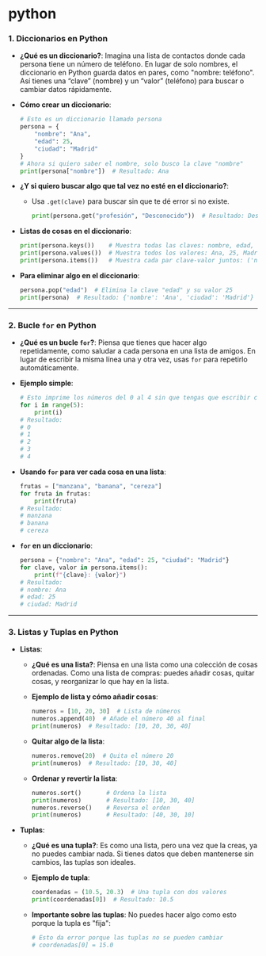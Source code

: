 # python


### 1. **Diccionarios en Python**
   - **¿Qué es un diccionario?**: Imagina una lista de contactos donde cada persona tiene un número de teléfono. En lugar de solo nombres, el diccionario en Python guarda datos en pares, como "nombre: teléfono". Así tienes una “clave” (nombre) y un “valor” (teléfono) para buscar o cambiar datos rápidamente.

   - **Cómo crear un diccionario**:
     ```python
     # Esto es un diccionario llamado persona
     persona = {
         "nombre": "Ana",
         "edad": 25,
         "ciudad": "Madrid"
     }
     # Ahora si quiero saber el nombre, solo busco la clave "nombre"
     print(persona["nombre"])  # Resultado: Ana
     ```

   - **¿Y si quiero buscar algo que tal vez no esté en el diccionario?**:
     - Usa `.get(clave)` para buscar sin que te dé error si no existe.
       ```python
       print(persona.get("profesión", "Desconocido"))  # Resultado: Desconocido
       ```
   
   - **Listas de cosas en el diccionario**:
     ```python
     print(persona.keys())    # Muestra todas las claves: nombre, edad, ciudad
     print(persona.values())  # Muestra todos los valores: Ana, 25, Madrid
     print(persona.items())   # Muestra cada par clave-valor juntos: ('nombre', 'Ana'), etc.
     ```

   - **Para eliminar algo en el diccionario**:
     ```python
     persona.pop("edad")  # Elimina la clave "edad" y su valor 25
     print(persona)  # Resultado: {'nombre': 'Ana', 'ciudad': 'Madrid'}
     ```

---

### 2. **Bucle `for` en Python**
   - **¿Qué es un bucle `for`?**: Piensa que tienes que hacer algo repetidamente, como saludar a cada persona en una lista de amigos. En lugar de escribir la misma línea una y otra vez, usas `for` para repetirlo automáticamente.
   
   - **Ejemplo simple**:
     ```python
     # Esto imprime los números del 0 al 4 sin que tengas que escribir cada número
     for i in range(5):
         print(i)
     # Resultado:
     # 0
     # 1
     # 2
     # 3
     # 4
     ```

   - **Usando `for` para ver cada cosa en una lista**:
     ```python
     frutas = ["manzana", "banana", "cereza"]
     for fruta in frutas:
         print(fruta)
     # Resultado:
     # manzana
     # banana
     # cereza
     ```

   - **`for` en un diccionario**:
     ```python
     persona = {"nombre": "Ana", "edad": 25, "ciudad": "Madrid"}
     for clave, valor in persona.items():
         print(f"{clave}: {valor}")
     # Resultado:
     # nombre: Ana
     # edad: 25
     # ciudad: Madrid
     ```

---

### 3. **Listas y Tuplas en Python**
   - **Listas**:
     - **¿Qué es una lista?**: Piensa en una lista como una colección de cosas ordenadas. Como una lista de compras: puedes añadir cosas, quitar cosas, y reorganizar lo que hay en la lista.

     - **Ejemplo de lista y cómo añadir cosas**:
       ```python
       numeros = [10, 20, 30]  # Lista de números
       numeros.append(40)  # Añade el número 40 al final
       print(numeros)  # Resultado: [10, 20, 30, 40]
       ```
     
     - **Quitar algo de la lista**:
       ```python
       numeros.remove(20)  # Quita el número 20
       print(numeros)  # Resultado: [10, 30, 40]
       ```

     - **Ordenar y revertir la lista**:
       ```python
       numeros.sort()       # Ordena la lista
       print(numeros)       # Resultado: [10, 30, 40]
       numeros.reverse()    # Reversa el orden
       print(numeros)       # Resultado: [40, 30, 10]
       ```

   - **Tuplas**:
     - **¿Qué es una tupla?**: Es como una lista, pero una vez que la creas, ya no puedes cambiar nada. Si tienes datos que deben mantenerse sin cambios, las tuplas son ideales.

     - **Ejemplo de tupla**:
       ```python
       coordenadas = (10.5, 20.3)  # Una tupla con dos valores
       print(coordenadas[0])  # Resultado: 10.5
       ```

     - **Importante sobre las tuplas**: No puedes hacer algo como esto porque la tupla es "fija":
       ```python
       # Esto da error porque las tuplas no se pueden cambiar
       # coordenadas[0] = 15.0
       ```
